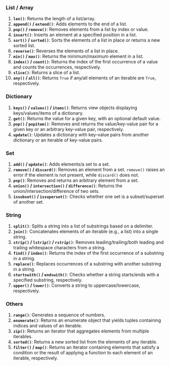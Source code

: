 

### List / Array

1. **`len()`**: Returns the length of a list/array.
2. **`append()` / `extend()`**: Adds elements to the end of a list.
3. **`pop()` / `remove()`**: Removes elements from a list by index or value.
4. **`insert()`**: Inserts an element at a specified position in a list.
5. **`sort()` / `sorted()`**: Sorts the elements of a list in place or returns a new sorted list.
6. **`reverse()`**: Reverses the elements of a list in place.
7. **`min()` / `max()`**: Returns the minimum/maximum element in a list.
8. **`index()` / `count()`**: Returns the index of the first occurrence of a value and counts the occurrences, respectively.
9. **`slice()`**: Returns a slice of a list.
10. **`any()` / `all()`**: Returns `True` if any/all elements of an iterable are `True`, respectively.

### Dictionary

1. **`keys()` / `values()` / `items()`**: Returns view objects displaying keys/values/items of a dictionary.
2. **`get()`**: Returns the value for a given key, with an optional default value.
3. **`pop()` / `popitem()`**: Removes and returns the value/key-value pair for a given key or an arbitrary key-value pair, respectively.
4. **`update()`**: Updates a dictionary with key-value pairs from another dictionary or an iterable of key-value pairs.

### Set

1. **`add()` / `update()`**: Adds elements/a set to a set.
2. **`remove()` / `discard()`**: Removes an element from a set. `remove()` raises an error if the element is not present, while `discard()` does not.
3. **`pop()`**: Removes and returns an arbitrary element from a set.
4. **`union()` / `intersection()` / `difference()`**: Returns the union/intersection/difference of two sets.
5. **`issubset()` / `issuperset()`**: Checks whether one set is a subset/superset of another set.

### String

1. **`split()`**: Splits a string into a list of substrings based on a delimiter.
2. **`join()`**: Concatenates elements of an iterable (e.g., a list) into a single string.
3. **`strip()` / `lstrip()` / `rstrip()`**: Removes leading/trailing/both leading and trailing whitespace characters from a string.
4. **`find()` / `index()`**: Returns the index of the first occurrence of a substring in a string.
5. **`replace()`**: Replaces occurrences of a substring with another substring in a string.
6. **`startswith()` / `endswith()`**: Checks whether a string starts/ends with a specified substring, respectively.
7. **`upper()` / `lower()`**: Converts a string to uppercase/lowercase, respectively.

### Others

1. **`range()`**: Generates a sequence of numbers.
2. **`enumerate()`**: Returns an enumerate object that yields tuples containing indices and values of an iterable.
3. **`zip()`**: Returns an iterator that aggregates elements from multiple iterables.
4. **`sorted()`**: Returns a new sorted list from the elements of any iterable.
5. **`filter()` / `map()`**: Returns an iterator containing elements that satisfy a condition or the result of applying a function to each element of an iterable, respectively.


